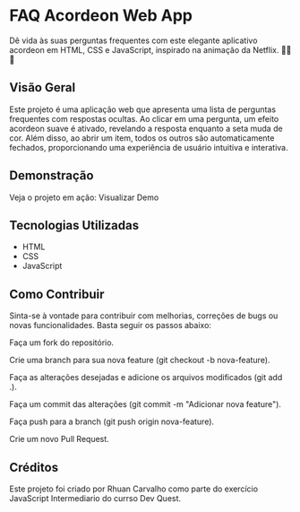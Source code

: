 <h1>FAQ Acordeon Web App</h1>

Dê vida às suas perguntas frequentes com este elegante aplicativo acordeon em HTML, CSS e JavaScript, inspirado na animação da Netflix. 👨‍💻🎉

<h2>Visão Geral</h2>
Este projeto é uma aplicação web que apresenta uma lista de perguntas frequentes com respostas ocultas. Ao clicar em uma pergunta, um efeito acordeon suave é ativado, revelando a resposta enquanto a seta muda de cor. Além disso, ao abrir um item, todos os outros são automaticamente fechados, proporcionando uma experiência de usuário intuitiva e interativa.

<h2>Demonstração</h2>
Veja o projeto em ação: Visualizar Demo

<h2>Tecnologias Utilizadas</h2>
<ul>
<li>HTML</li>
<li>CSS</li>
<li>JavaScript</li>
</ul>

<h2>Como Contribuir</h2>
Sinta-se à vontade para contribuir com melhorias, correções de bugs ou novas funcionalidades. Basta seguir os passos abaixo:

Faça um fork do repositório.

Crie uma branch para sua nova feature (git checkout -b nova-feature).

Faça as alterações desejadas e adicione os arquivos modificados (git add .).

Faça um commit das alterações (git commit -m "Adicionar nova feature").

Faça push para a branch (git push origin nova-feature).

Crie um novo Pull Request.

<h2>Créditos</h2>
Este projeto foi criado por Rhuan Carvalho como parte do exercício JavaScript Intermediario do currso Dev Quest.
